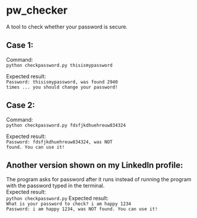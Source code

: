 # pw_checker
A tool to check whether your password is secure.
<h2>Case 1:</h2>
Command:<br>
<code>python checkpassword.py thisismypassword</code>

Expected result:<br>
<code>Password: thisismypassword, was found 2940 times ... you should change your password!</code>
<br>
<h2>Case 2:</h2>
Command:<br>
<code>python checkpassword.py fdsfjkdhuehreuw834324</code>

Expected result:<br>
<code>Password: fdsfjkdhuehreuw834324, was NOT found. You can use it!</code>
<br>
<h2>Another version shown on my LinkedIn profile:</h2>
The program asks for password after it runs instead of running the program with the password typed in the terminal.<br>
Expected result:<br>
<code>python checkpassword.py</code>
Expected result:<br>
<code>What is your password to check? i am happy 1234</code><br>
<code>Password: i am happy 1234, was NOT found. You can use it!<code>
